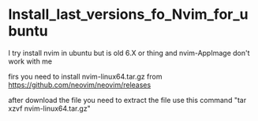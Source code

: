 # Install_last_versions_fo_Nvim_for_ubuntu
I try install nvim in ubuntu but is old 6.X or thing and nvim-AppImage don't work with me

firs you need to install nvim-linux64.tar.gz from 
https://github.com/neovim/neovim/releases

after download the file you need to extract the file
use this command "tar xzvf nvim-linux64.tar.gz"
